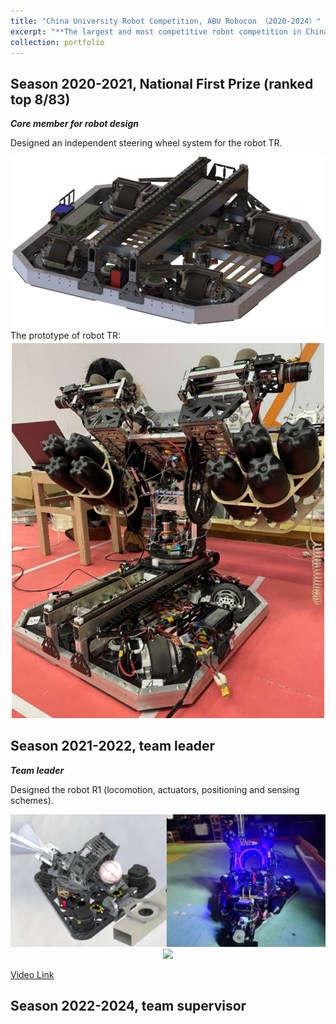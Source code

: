```yaml
---
title: "China University Robot Competition, ABU Robocon （2020-2024）"
excerpt: "**The largest and most competitive robot competition in China.**<br/><img src='/images/activities/2022R1.png' width='600'>"
collection: portfolio
---
```


Season 2020-2021, National First Prize (ranked top 8/83)
---
***Core member for robot design***

Designed an independent steering wheel system for the robot TR.
<div align=center>
 <img src="/images/activities/4wis_platform.png" width="600" />
</div>
The prototype of robot TR:
<div align=center>
 <img src="/images/activities/4wis_robot.png" width="500" />
</div>

Season 2021-2022, team leader
---
***Team leader***

Designed the robot R1 (locomotion, actuators, positioning and sensing schemes).
<div align=center>
 <img src="/images/activities/2022R1.png" width="600" />
</div>

<div align=center>
 <img src="/images/activities/cover2022.png" width="600" />
</div>

[Video Link](https://youtu.be/amIw_MO6aQk)

Season 2022-2024, team supervisor
---
